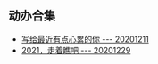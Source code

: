 ﻿## 动办合集
- [写给最近有点心累的你 --- 20201211](https://mp.weixin.qq.com/s/hSh1jKgVH2Go051kZQq-qg)
- [2021，走着瞧吧 --- 20201229](https://mp.weixin.qq.com/s/Y6pFcsu2Tn2eBOqnMbT25g)